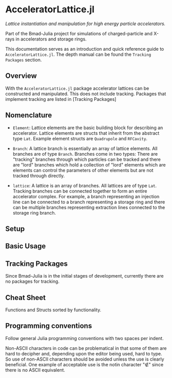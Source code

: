 # AcceleratorLattice.jl

*Lattice instantiation and manipulation for high energy particle accelerators.*

Part of the Bmad-Julia project for simulations of charged-particle and X-rays
in accelerators and storage rings. 

This documentation serves as an introduction and quick reference guide to `AcceleratorLattice.jl`.
The depth manual can be found the `Tracking Packages` section.

## Overview

With the `AcceleratorLattice.jl` package accelerator lattices can be constructed and manipulated.
This does not include tracking. Packages that implement tracking are listed in [Tracking Packages]

## Nomenclature

- `Element`: Lattice elements are the basic building block for describing an accelerator. Lattice elements are structs that inherit from the abstract type `Lat`. Example element structs are `Quadrupole` and `RFCavity`.

- `Branch`: A lattice branch is essentially an array of lattice elements. All branches are of type  `Branch`. Branches come in two types: There are "tracking" branches through which particles can be tracked and there are "lord" branches which hold a collection of "lord" elements which are elements can control the parameters of other elements but are not tracked through directly. 

- `lattice`: A lattice is an array of branches. All lattices are of type `Lat`. Tracking branches can be connected together to form an entire accelerator complex. For example, a branch representing an injection line can be connected to a branch representing a storage ring and there can be multiple branches representing extraction lines connected to the storage ring branch.

## Setup

## Basic Usage

## Tracking Packages

Since Bmad-Julia is in the initial stages of development, currently there are no packages for tracking.

## Cheat Sheet

Functions and Structs sorted by functionality.

## Programming conventions

Follow general Julia programming conventions with two spaces per indent.

Non-ASCII characters in code can be problematical in that some of them are hard to decipher and,
depending upon the editor being used, hard to type. So use of non-ASCII characters should be
avoided unless the use is clearly beneficial. One example of acceptable use is the notin character "∉" since
there is no ASCII equivalent. 